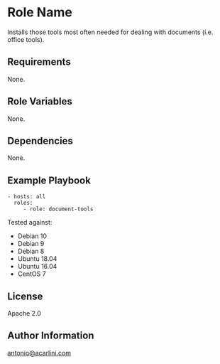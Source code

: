 Role Name
=========

Installs those tools most often needed for dealing with documents (i.e. office tools).

Requirements
------------

None.

Role Variables
--------------

None.

Dependencies
------------

None.

Example Playbook
----------------

    - hosts: all
      roles:
         - role: document-tools

Tested against:

- Debian 10
- Debian 9
- Debian 8
- Ubuntu 18.04
- Ubuntu 16.04
- CentOS 7

License
-------

Apache 2.0

Author Information
------------------

antonio@acarlini.com
